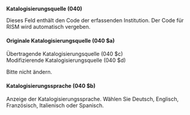 **Katalogisierungsquelle (040)**

Dieses Feld enthält den Code der erfassenden Institution. Der Code für RISM wird automatisch vergeben.

#### Originale Katalogisierungsquelle (040 $a)  
Übertragende Katalogisierungsquelle (040 $c)  
Modifizierende Katalogisierungsquelle (040 $d)

Bitte nicht ändern.

  

#### Katalogisierungssprache (040 $b)
Anzeige der Katalogisierungssprache. Wählen Sie Deutsch, Englisch, Französisch, Italienisch oder Spanisch.